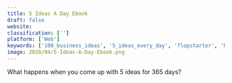 ```yaml
---
title: 5 Ideas A Day Ebook
draft: false 
website: 
classification: ['']
platform: ['Web']
keywords: ['100_business_ideas', '5_ideas_every_day', 'flopstarter', 'houseparty', 'idea_hunt', 'ideazap', 'idealist', 'mockaroo', 'nugget', 'organic_ideation_tool', 'problem_analyzer', 'problem_of_the_day', 'qualtrics_research_core', 'seed', 'startup_breeding', 'the_25_days_of_ideas', 'unmade', 'velocity']
image: 2020/04/5-Ideas-A-Day-Ebook.png
---
```

What happens when you come up with 5 ideas for 365 days?